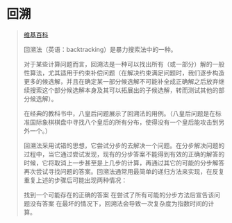# 回溯

> [维基百科](https://zh.wikipedia.org/wiki/%E5%9B%9E%E6%BA%AF%E6%B3%95)
>
> 回溯法（英语：backtracking）是暴力搜索法中的一种。
>
> 对于某些计算问题而言，回溯法是一种可以找出所有（或一部分）解的一般性算法，尤其适用于约束补偿问题（在解决约束满足问题时，我们逐步构造更多的候选解，并且在确定某一部分候选解不可能补全成正确解之后放弃继续搜索这个部分候选解本身及其可以拓展出的子候选解，转而测试其他的部分候选解）。
>
> 在经典的教科书中，八皇后问题展示了回溯法的用例。（八皇后问题是在标准国际象棋棋盘中寻找八个皇后的所有分布，使得没有一个皇后能攻击到另外一个。）
>
> 回溯法采用试错的思想，它尝试分步的去解决一个问题。在分步解决问题的过程中，当它通过尝试发现，现有的分步答案不能得到有效的正确的解答的时候，它将取消上一步甚至是上几步的计算，再通过其它的可能的分步解答再次尝试寻找问题的答案。回溯法通常用最简单的递归方法来实现，在反复重复上述的步骤后可能出现两种情况：
>
> 找到一个可能存在的正确的答案
> 在尝试了所有可能的分步方法后宣告该问题没有答案
> 在最坏的情况下，回溯法会导致一次复杂度为指数时间的计算。
